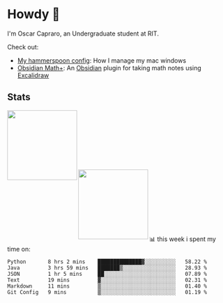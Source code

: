 # Howdy :wave:
I'm Oscar Capraro, an Undergraduate student at RIT.


Check out:
- [My hammerspoon config](https://github.com/ocapraro/.hammerspoon): How I manage my mac windows
- [Obsidian Math+](https://github.com/ocapraro/obsidian-math-plus): An [Obsidian](https://obsidian.md/) plugin for taking math notes using [Excalidraw](https://github.com/excalidraw/excalidraw)

## Stats

<div width="100%"><a href="https://github.com/anuraghazra/github-readme-stats">
<img align="left" height="160em" src="https://github-readme-stats.vercel.app/api?username=ocapraro&show_icons=true&theme=dark&count_private=true" />
<br><br><br><br><br><br><br><br>
<img align="left" height="160em" src="https://github-readme-stats.vercel.app/api/top-langs/?username=ocapraro&theme=dark&layout=compact&count_private=true" />
</a></div>

<br><br><br><br><br><br><br><br>
📊 this week i spent my time on:
<!--START_SECTION:waka-->

```text
Python       8 hrs 2 mins    ██████████████▓░░░░░░░░░░   58.22 %
Java         3 hrs 59 mins   ███████▒░░░░░░░░░░░░░░░░░   28.93 %
JSON         1 hr 5 mins     ██░░░░░░░░░░░░░░░░░░░░░░░   07.89 %
Text         19 mins         ▓░░░░░░░░░░░░░░░░░░░░░░░░   02.31 %
Markdown     11 mins         ▒░░░░░░░░░░░░░░░░░░░░░░░░   01.40 %
Git Config   9 mins          ▒░░░░░░░░░░░░░░░░░░░░░░░░   01.19 %
```

<!--END_SECTION:waka-->
